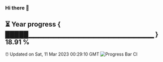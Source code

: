 ### Hi there 👋
⏳ Year progress { █████▁▁▁▁▁▁▁▁▁▁▁▁▁▁▁▁▁▁▁▁▁▁▁▁▁ } 18.91 %
---
⏰ Updated on Sat, 11 Mar 2023 00:29:10 GMT
![Progress Bar CI](https://github.com/Moyi321/Moyi321/workflows/Progress%20Bar%20CI/badge.svg)
